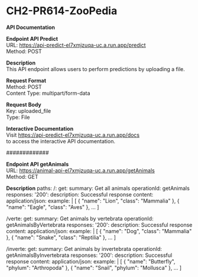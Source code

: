 # CH2-PR614-ZooPedia

**API Documentation**

**Endpoint API Predict**
</br>URL: https://api-predict-el7xmjzuqa-uc.a.run.app/predict
</br>Method: POST
</br>
        
**Description**
</br>This API endpoint allows users to perform predictions by uploading a file.

**Request Format**
</br> Method: POST 
</br> Content Type: multipart/form-data
        
**Request Body**
</br> Key: uploaded_file
</br>Type: File

**Interactive Documentation**
</br>Visit https://api-predict-el7xmjzuqa-uc.a.run.app/docs </br>to access the interactive API documentation.

#############

**Endpoint API getAnimals**
</br>URL: https://animal-api-el7xmjzuqa-uc.a.run.app/getAnimals
</br>Method: GET
</br>
        
**Description**
paths:
  /:
    get:
      summary: Get all animals
      operationId: getAnimals
      responses:
        '200':
          description: Successful response
          content:
            application/json:
              example: |
                [
                  {
                    "name": "Lion",
                    "class": "Mammalia"
                  },
                  {
                    "name": "Eagle",
                    "class": "Aves"
                  },
                  ...
                ]

  /verte:
    get:
      summary: Get animals by vertebrata
      operationId: getAnimalsByVertebrata
      responses:
        '200':
          description: Successful response
          content:
            application/json:
              example: |
                [
                  {
                    "name": "Dog",
                    "class": "Mammalia"
                  },
                  {
                    "name": "Snake",
                    "class": "Reptilia"
                  },
                  ...
                ]

  /inverte:
    get:
      summary: Get animals by invertebrata
      operationId: getAnimalsByInvertebrata
      responses:
        '200':
          description: Successful response
          content:
            application/json:
              example: |
                [
                  {
                    "name": "Butterfly",
                    "phylum": "Arthropoda"
                  },
                  {
                    "name": "Snail",
                    "phylum": "Mollusca"
                  },
                  ...
                ]
